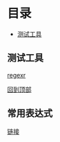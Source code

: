 # 目录
* [测试工具](#测试工具)  

## 测试工具
[regexr](https://regexr.com/ "https://regexr.com/")


[回到顶部](#目录)

## 常用表达式
[链接](http://www.jb51.net/article/76901.htm "http://www.jb51.net/article/76901.htm")
